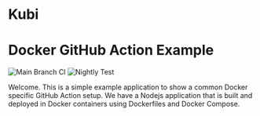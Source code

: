 #   Kubi

# Docker GitHub Action Example

![Main Branch CI](https://github.com/mihaiblamdu/docker-readme/workflows/Main%20Branch%20CI/badge.svg?branch=main) ![Nightly Test](https://github.com/mihaiblamdu/docker-readme/workflows/Nightly%20Test/badge.svg?branch=main)

Welcome. This is a simple example application to show a common Docker specific
GitHub Action setup. We have a Nodejs application that is built and
deployed in Docker containers using Dockerfiles and Docker Compose.
